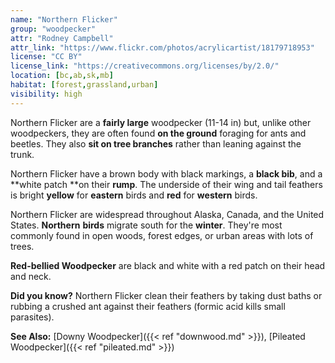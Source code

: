 ```yaml
---
name: "Northern Flicker"
group: "woodpecker"
attr: "Rodney Campbell"
attr_link: "https://www.flickr.com/photos/acrylicartist/18179718953"
license: "CC BY"
license_link: "https://creativecommons.org/licenses/by/2.0/"
location: [bc,ab,sk,mb]
habitat: [forest,grassland,urban]
visibility: high
---
```

Northern Flicker are a **fairly large** woodpecker (11-14 in) but, unlike other woodpeckers, they are often found **on the ground** foraging for ants and beetles. They also **sit on tree branches** rather than leaning against the trunk.

Northern Flicker have a brown body with black markings, a **black bib**, and a **white patch **on their **rump**. The underside of their wing and tail feathers is bright **yellow** for **eastern** birds and **red** for **western** birds.

Northern Flicker are widespread throughout Alaska, Canada, and the United States. **Northern** **birds** migrate south for the **winter**. They're most commonly found in open woods, forest edges, or urban areas with lots of trees.

**Red-bellied Woodpecker** are black and white with a red patch on their head and neck.

**Did you know?** Northern Flicker clean their feathers by taking dust baths or rubbing a crushed ant against their feathers (formic acid kills small parasites).

<!-- generated, do not edit -->
**See Also:**
[Downy Woodpecker]({{< ref "downwood.md" >}}),
[Pileated Woodpecker]({{< ref "pileated.md" >}})
